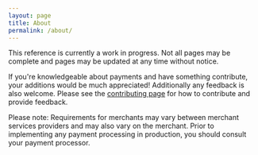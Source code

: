 ```yaml
---
layout: page
title: About
permalink: /about/
---
```


This reference is currently a work in progress. Not all pages may be complete and pages may be updated at any time without notice.

If you're knowledgeable about payments and have something contribute, your additions would be much appreciated! Additionally any feedback is also welcome. Please see the [contributing page](/contributing/) for how to contribute and provide feedback.

Please note: Requirements for merchants may vary between merchant services providers and may also vary on the merchant. Prior to implementing any payment processing in production, you should consult your payment processor.